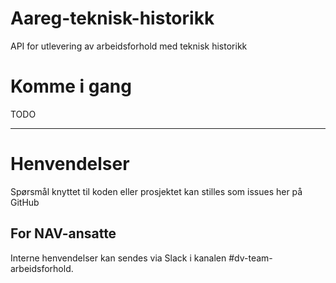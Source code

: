 Aareg-teknisk-historikk
================

API for utlevering av arbeidsforhold med teknisk historikk

# Komme i gang

TODO

---

# Henvendelser

Spørsmål knyttet til koden eller prosjektet kan stilles som issues her på GitHub

## For NAV-ansatte

Interne henvendelser kan sendes via Slack i kanalen #dv-team-arbeidsforhold.